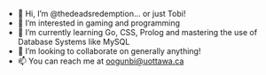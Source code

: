 - 👋 Hi, I’m @thedeadsredemption... or just Tobi!
- 👀 I’m interested in gaming and programming
- 🌱 I’m currently learning Go, CSS, Prolog and mastering the use of Database Systems like MySQL
- 💞️ I’m looking to collaborate on generally anything!
- 📫 You can reach me at oogunbi@uottawa.ca

<!---
thedeadsredemption/thedeadsredemption is a ✨ special ✨ repository because its `README.md` (this file) appears on your GitHub profile.
You can click the Preview link to take a look at your changes.
--->
